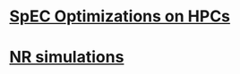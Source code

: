 
# [SpEC Optimizations on HPCs](optimizations.md)

# [NR simulations](EccentricAlignedPrecessing.md)
